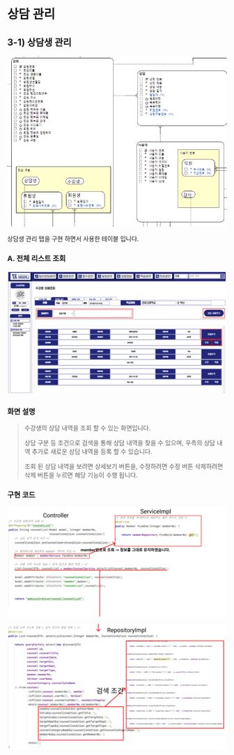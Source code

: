 # 상담 관리

## 3-1) 상담생 관리



![사용한 테이블](<../../../../../../.gitbook/assets/상담 사용 테이블.PNG>)

상담생 관리 탭을 구현 하면서 사용한 테이블 입니다.&#x20;

### A. 전체 리스트 조회

![화면](<../../../../../../.gitbook/assets/상담생 관리.PNG>)

### 화면 설명

> 수강생의 상담 내역을 조회 할 수 있는 화면입니다.&#x20;
>
> 상담 구분 등 조건으로 검색을 통해 상담 내역을 찾을 수 있으며, 우측의 상담 내역 추가로 새로운 상담 내역을 등록 할 수 있습니다.&#x20;
>
> 조회 된 상담 내역을 보려면 상세보기 버튼을, 수정하려면 수정 버튼 삭제하려면 삭제 버튼을 누르면 해당 기능이 수행 됩니다.

### 구현 코드&#x20;

![](<../../../../../../.gitbook/assets/상담생 컨트롤서비스 (1).PNG>)

![](<../../../../../../.gitbook/assets/상담생 레파지토리.PNG>)

